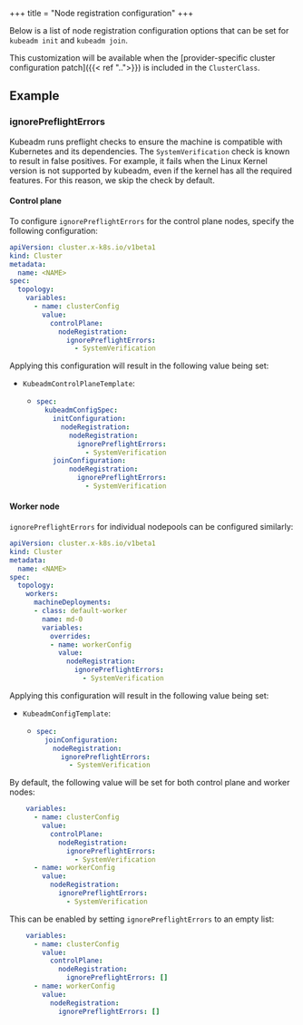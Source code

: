 +++
title = "Node registration configuration"
+++

Below is a list of node registration configuration options that can be set for `kubeadm init` and `kubeadm join`.

This customization will be available when the
[provider-specific cluster configuration patch]({{< ref "..">}}) is included in the `ClusterClass`.

## Example

### ignorePreflightErrors

Kubeadm runs preflight checks to ensure the machine is compatible with Kubernetes and its dependencies.
The `SystemVerification` check is known to result in false positives.
For example, it fails when the Linux Kernel version is not supported by kubeadm,
even if the kernel has all the required features.
For this reason, we skip the check by default.

#### Control plane

To configure `ignorePreflightErrors` for the control plane nodes, specify the following configuration:

```yaml
apiVersion: cluster.x-k8s.io/v1beta1
kind: Cluster
metadata:
  name: <NAME>
spec:
  topology:
    variables:
      - name: clusterConfig
        value:
          controlPlane:
            nodeRegistration:
              ignorePreflightErrors:
                - SystemVerification
```

Applying this configuration will result in the following value being set:

- `KubeadmControlPlaneTemplate`:

  - ```yaml
    spec:
      kubeadmConfigSpec:
        initConfiguration:
          nodeRegistration:
            nodeRegistration:
              ignorePreflightErrors:
                - SystemVerification
        joinConfiguration:
            nodeRegistration:
              ignorePreflightErrors:
                - SystemVerification
    ```

#### Worker node

`ignorePreflightErrors` for individual nodepools can be configured similarly:

```yaml
apiVersion: cluster.x-k8s.io/v1beta1
kind: Cluster
metadata:
  name: <NAME>
spec:
  topology:
    workers:
      machineDeployments:
      - class: default-worker
        name: md-0
        variables:
          overrides:
          - name: workerConfig
            value:
              nodeRegistration:
                ignorePreflightErrors:
                  - SystemVerification
```

Applying this configuration will result in the following value being set:

- `KubeadmConfigTemplate`:

  - ```yaml
    spec:
      joinConfiguration:
        nodeRegistration:
          ignorePreflightErrors:
            - SystemVerification
    ```

By default, the following value will be set for both control plane and worker nodes:

```yaml
    variables:
      - name: clusterConfig
        value:
          controlPlane:
            nodeRegistration:
              ignorePreflightErrors:
                - SystemVerification
      - name: workerConfig
        value:
          nodeRegistration:
            ignorePreflightErrors:
              - SystemVerification
```

This can be enabled by setting `ignorePreflightErrors` to an empty list:

```yaml
    variables:
      - name: clusterConfig
        value:
          controlPlane:
            nodeRegistration:
              ignorePreflightErrors: []
      - name: workerConfig
        value:
          nodeRegistration:
            ignorePreflightErrors: []
```
